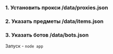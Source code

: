 ### 1. Установить прокси /data/proxies.json
### 2. Указать предметы /data/items.json
### 3. Указать ботов /data/bots.json

Запуск - `node app`